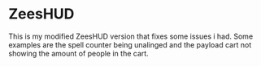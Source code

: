 # ZeesHUD
This is my modified ZeesHUD version that fixes some issues i had. Some examples are the spell counter being unalinged and the payload cart not showing the amount of people in the cart. 